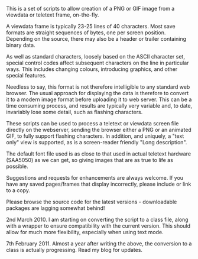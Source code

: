 This is a set of scripts to allow creation of a PNG or GIF image from a viewdata or teletext frame, on-the-fly.

A viewdata frame is typically 23-25 lines of 40 characters.  Most save formats are straight sequences of bytes, one per screen position.   Depending on the source, there may also be a header or trailer containing binary data.

As well as standard characters, loosely based on the ASCII character set, special control codes affect subsequent characters on the line in particular ways.  This includes changing colours, introducing graphics, and other special features.

Needless to say, this format is not therefore intelligible to any standard web browser.  The usual approach for displaying the data is therefore to convert it to a modern image format before uploading it to web server.   This can be a time consuming process, and results are typically very variable and, to date, invariably lose some detail, such as flashing characters.

These scripts can be used to process a teletext or viewdata screen file directly on the webserver, sending the browser either a PNG or an animated GIF, to fully support flashing characters.  In addition, and uniquely, a "text only" view is supported, as is a screen-reader friendly "Long description".

The default font file used is as close to that used in actual teletext hardware (SAA5050) as we can get, so giving images that are as true to life as possible.

Suggestions and requests for enhancements are always welcome.  If you have any saved pages/frames that display incorrectly, please include or link to a copy.


Please browse the source code for the latest versions - downloadable packages are lagging somewhat behind!


2nd March 2010.
I am starting on converting the script to a class file, along with a wrapper to ensure compatibility with the current version.  This should allow for much more flexibility, especially when using text mode.

7th February 2011.
Almost a year after writing the above, the conversion to a class is actually progressing.  Read my blog for updates.